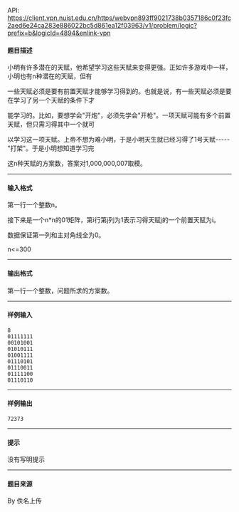 API: https://client.vpn.nuist.edu.cn/https/webvpn893ff9021738b0357186c0f23fc2aed6e24ca283e886022bc5d861ea12f03963/v1/problem/logic?prefix=b&logicId=4894&enlink-vpn

#### 题目描述

小明有许多潜在的天赋，他希望学习这些天赋来变得更强。正如许多游戏中一样，小明也有n种潜在的天赋，但有

一些天赋必须是要有前置天赋才能够学习得到的。也就是说，有一些天赋必须是要在学习了另一个天赋的条件下才

能学习的。比如，要想学会"开炮"，必须先学会"开枪"。一项天赋可能有多个前置天赋，但只需习得其中一个就可

以学习这一项天赋。上帝不想为难小明，于是小明天生就已经习得了1号天赋-----"打架"。于是小明想知道学习完

这n种天赋的方案数，答案对1,000,000,007取模。

---

#### 输入格式

第一行一个整数n。

接下来是一个n\*n的01矩阵，第i行第j列为1表示习得天赋j的一个前置天赋为i。

数据保证第一列和主对角线全为0。

n<=300

---

#### 输出格式

第一行一个整数，问题所求的方案数。

---

#### 样例输入
```
8
01111111
00101001
01010111
01001111
01110101
01110011
01111100
01110110

```

---

#### 样例输出
```
72373

```

---

#### 提示

没有写明提示

---

#### 题目来源

By 佚名上传